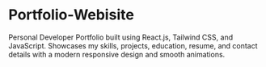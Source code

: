 # Portfolio-Webisite
Personal Developer Portfolio built using React.js, Tailwind CSS, and JavaScript. Showcases my skills, projects, education, resume, and contact details with a modern responsive design and smooth animations.
